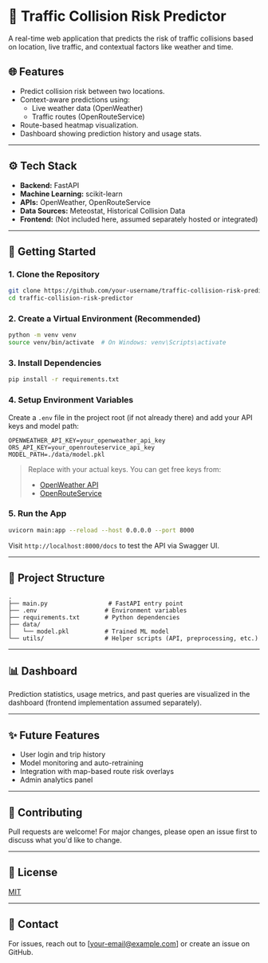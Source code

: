 # 🚦 Traffic Collision Risk Predictor

A real-time web application that predicts the risk of traffic collisions based on location, live traffic, and contextual factors like weather and time.

## 🌐 Features

- Predict collision risk between two locations.
- Context-aware predictions using:
  - Live weather data (OpenWeather)
  - Traffic routes (OpenRouteService)
- Route-based heatmap visualization.
- Dashboard showing prediction history and usage stats.

---

## ⚙️ Tech Stack

- **Backend:** FastAPI
- **Machine Learning:** scikit-learn
- **APIs:** OpenWeather, OpenRouteService
- **Data Sources:** Meteostat, Historical Collision Data
- **Frontend:** (Not included here, assumed separately hosted or integrated)

---

## 🚀 Getting Started

### 1. Clone the Repository

```bash
git clone https://github.com/your-username/traffic-collision-risk-predictor.git
cd traffic-collision-risk-predictor
```

### 2. Create a Virtual Environment (Recommended)

```bash
python -m venv venv
source venv/bin/activate  # On Windows: venv\Scripts\activate
```

### 3. Install Dependencies

```bash
pip install -r requirements.txt
```

### 4. Setup Environment Variables

Create a `.env` file in the project root (if not already there) and add your API keys and model path:

```env
OPENWEATHER_API_KEY=your_openweather_api_key
ORS_API_KEY=your_openrouteservice_api_key
MODEL_PATH=./data/model.pkl
```

> Replace with your actual keys. You can get free keys from:
> - [OpenWeather API](https://openweathermap.org/api)
> - [OpenRouteService](https://openrouteservice.org/dev/#/signup)

### 5. Run the App

```bash
uvicorn main:app --reload --host 0.0.0.0 --port 8000
```

Visit `http://localhost:8000/docs` to test the API via Swagger UI.

---

## 📁 Project Structure

```
.
├── main.py                 # FastAPI entry point
├── .env                   # Environment variables
├── requirements.txt       # Python dependencies
├── data/
│   └── model.pkl          # Trained ML model
└── utils/                 # Helper scripts (API, preprocessing, etc.)
```

---

## 📊 Dashboard

Prediction statistics, usage metrics, and past queries are visualized in the dashboard (frontend implementation assumed separately).

---

## ✨ Future Features

- User login and trip history
- Model monitoring and auto-retraining
- Integration with map-based route risk overlays
- Admin analytics panel

---

## 🤝 Contributing

Pull requests are welcome! For major changes, please open an issue first to discuss what you'd like to change.

---

## 📄 License

[MIT](LICENSE)

---

## 💬 Contact

For issues, reach out to [your-email@example.com] or create an issue on GitHub.
